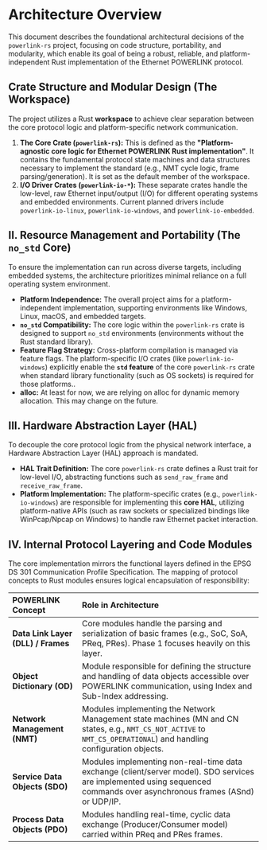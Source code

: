 # Architecture Overview

This document describes the foundational architectural decisions of the `powerlink-rs` project, focusing on code structure, portability, and modularity, which enable its goal of being a robust, reliable, and platform-independent Rust implementation of the Ethernet POWERLINK protocol.

## Crate Structure and Modular Design (The Workspace)

The project utilizes a Rust **workspace** to achieve clear separation between the core protocol logic and platform-specific network communication.

1.  **The Core Crate (`powerlink-rs`):** This is defined as the **"Platform-agnostic core logic for Ethernet POWERLINK Rust implementation"**. It contains the fundamental protocol state machines and data structures necessary to implement the standard (e.g., NMT cycle logic, frame parsing/generation). It is set as the default member of the workspace.
2.  **I/O Driver Crates (`powerlink-io-*`):** These separate crates handle the low-level, raw Ethernet input/output (I/O) for different operating systems and embedded environments. Current planned drivers include `powerlink-io-linux`, `powerlink-io-windows`, and `powerlink-io-embedded`.

## II. Resource Management and Portability (The `no_std` Core)

To ensure the implementation can run across diverse targets, including embedded systems, the architecture prioritizes minimal reliance on a full operating system environment.

- **Platform Independence:** The overall project aims for a platform-independent implementation, supporting environments like Windows, Linux, macOS, and embedded targets.
- **`no_std` Compatibility:** The core logic within the `powerlink-rs` crate is designed to support `no_std` environments (environments without the Rust standard library).
- **Feature Flag Strategy:** Cross-platform compilation is managed via feature flags. The platform-specific I/O crates (like `powerlink-io-windows`) explicitly enable the **`std` feature** of the core `powerlink-rs` crate when standard library functionality (such as OS sockets) is required for those platforms..
- **alloc:** At least for now, we are relying on alloc for dynamic memory allocation. This may change on the future.

## III. Hardware Abstraction Layer (HAL)

To decouple the core protocol logic from the physical network interface, a Hardware Abstraction Layer (HAL) approach is mandated.

- **HAL Trait Definition:** The core `powerlink-rs` crate defines a Rust trait for low-level I/O, abstracting functions such as `send_raw_frame` and `receive_raw_frame`.
- **Platform Implementation:** The platform-specific crates (e.g., `powerlink-io-windows`) are responsible for implementing this **core HAL**, utilizing platform-native APIs (such as raw sockets or specialized bindings like WinPcap/Npcap on Windows) to handle raw Ethernet packet interaction.

## IV. Internal Protocol Layering and Code Modules

The core implementation mirrors the functional layers defined in the EPSG DS 301 Communication Profile Specification. The mapping of protocol concepts to Rust modules ensures logical encapsulation of responsibility:

| POWERLINK Concept | Role in Architecture |
| :--- | :--- |
| **Data Link Layer (DLL) / Frames** | Core modules handle the parsing and serialization of basic frames (e.g., SoC, SoA, PReq, PRes). Phase 1 focuses heavily on this layer. |
| **Object Dictionary (OD)** | Module responsible for defining the structure and handling of data objects accessible over POWERLINK communication, using Index and Sub-Index addressing. |
| **Network Management (NMT)** | Modules implementing the Network Management state machines (MN and CN states, e.g., `NMT_CS_NOT_ACTIVE` to `NMT_CS_OPERATIONAL`) and handling configuration objects. |
| **Service Data Objects (SDO)** | Modules implementing non-real-time data exchange (client/server model). SDO services are implemented using sequenced commands over asynchronous frames (ASnd) or UDP/IP. |
| **Process Data Objects (PDO)** | Modules handling real-time, cyclic data exchange (Producer/Consumer model) carried within PReq and PRes frames. |
